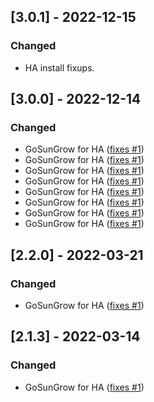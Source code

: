 ## [3.0.1] - 2022-12-15
### Changed
- HA install fixups.

## [3.0.0] - 2022-12-14
### Changed
- GoSunGrow for HA ([fixes #1](https://github.com/MickMake/GoSunGrow/issues/10))
- GoSunGrow for HA ([fixes #1](https://github.com/MickMake/GoSunGrow/issues/9))
- GoSunGrow for HA ([fixes #1](https://github.com/MickMake/GoSunGrow/issues/8))
- GoSunGrow for HA ([fixes #1](https://github.com/MickMake/GoSunGrow/issues/7))
- GoSunGrow for HA ([fixes #1](https://github.com/MickMake/GoSunGrow/issues/6))
- GoSunGrow for HA ([fixes #1](https://github.com/MickMake/GoSunGrow/issues/5))
- GoSunGrow for HA ([fixes #1](https://github.com/MickMake/GoSunGrow/issues/4))
- GoSunGrow for HA ([fixes #1](https://github.com/MickMake/GoSunGrow/issues/3))

## [2.2.0] - 2022-03-21
### Changed
- GoSunGrow for HA ([fixes #1](https://github.com/MickMake/GoSunGrow/issues/2))

## [2.1.3] - 2022-03-14
### Changed
- GoSunGrow for HA ([fixes #1](https://github.com/MickMake/GoSunGrow/issues/1))


